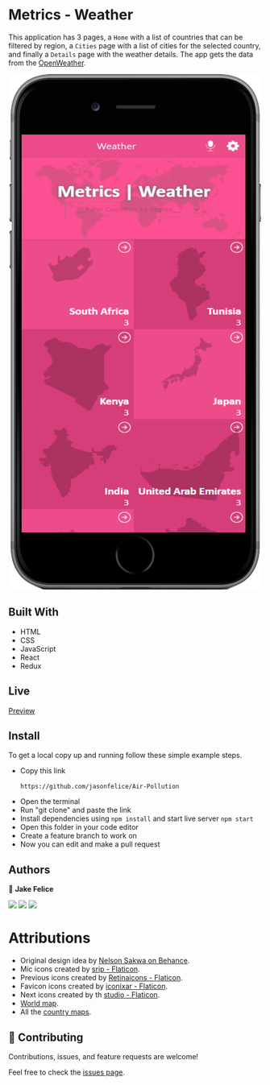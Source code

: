 # Metrics - Weather
This application has 3 pages, a `Home` with a list of countries that can be filtered by region, a `Cities` page with a list of cities for the selected country, and finally a `Details` page with the weather details. The app gets the data from the [OpenWeather](https://openweathermap.org/api).

<p align="center"><img src="./preview/preview.png"></p>

## Built With

- HTML
- CSS
- JavaScript
- React
- Redux

## Live
[Preview](https://venerable-cranachan-299537.netlify.app/)

## Install

To get a local copy up and running follow these simple example steps.
- Copy this link
  ```
  https://github.com/jasonfelice/Air-Pollution
- Open the terminal
- Run "git clone" and paste the link
- Install dependencies using `npm install` and start live server `npm start`
- Open this folder in your code editor
- Create a feature branch to work on
- Now you can edit and make a pull request

## Authors

👤 **Jake Felice**

<p align="left">
<a href = "https://www.linkedin.com/in/jason-felice-11a5a622b/"><img src="https://img.icons8.com/fluent/48/000000/linkedin.png"/></a>
<a href = "https://twitter.com/jasonfelice0"><img src="https://img.icons8.com/fluent/48/000000/twitter.png"/></a>
<a href = "https://github.com/jasonfelice"><img src="https://img.icons8.com/fluent/48/000000/github.png"/></a>
</p>

# Attributions

- Original design idea by [Nelson Sakwa on Behance](https://www.behance.net/sakwadesignstudio).
- Mic icons created by [srip - Flaticon](https://www.flaticon.com/free-icons/mic).
- Previous icons created by [Retinaicons - Flaticon](https://www.flaticon.com/free-icons/previous).
- Favicon icons created by [iconixar - Flaticon](https://www.flaticon.com/free-icons/rain).
- Next icons created by th [studio - Flaticon](https://www.flaticon.com/free-icons/next).
- [World map](https://www.pngall.com/world-map-png/download/25355).
- All the [country maps](https://vemaps.com/).



## 🤝 Contributing

Contributions, issues, and feature requests are welcome!

Feel free to check the [issues page](../../issues/).

